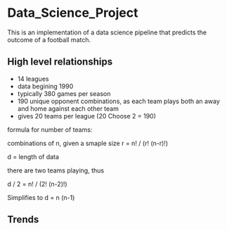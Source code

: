 # Data_Science_Project
This is an implementation of a data science pipeline that predicts the outcome of a football match.


## High level relationships
- 14 leagues
 - data begining 1990
 - typically 380 games per season
  - 190 unique opponent combinations, as each team plays both an away and home against each other team
  - gives 20 teams per league (20 Choose 2 = 190)

formula for number of teams:

combinations of n, given a smaple size r = n! / (r! (n-r)!)

d = length of data

there are two teams playing, thus

d / 2 = n! / (2! (n-2)!)

Simplifies to
d = n (n-1)

## Trends
